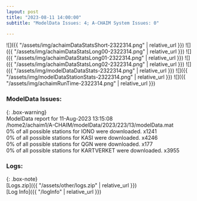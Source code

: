 ```yaml
---
layout: post
title: "2023-08-11 14:00:00"
subtitle: "ModelData Issues: 4; A-CHAIM System Issues: 0"

---
```


![]({{ "/assets/img/achaimDataStatsShort-2322314.png" | relative_url }})
![]({{ "/assets/img/achaimDataStatsLong00-2322314.png" | relative_url }})
![]({{ "/assets/img/achaimDataStatsLong01-2322314.png" | relative_url }})
![]({{ "/assets/img/achaimDataStatsLong02-2322314.png" | relative_url }})
![]({{ "/assets/img/modelDataDataStats-2322314.png" | relative_url }})
![]({{ "/assets/img/modelDataStationStats-2322314.png" | relative_url }})
![]({{ "/assets/img/achaimRunTime-2322314.png" | relative_url }})


### ModelData Issues:  
  
{: .box-warning}  
 ModelData report for 11-Aug-2023 13:15:08   
 /home2/achaim1/A-CHAIM/modelData/2023/223/13/modelData.mat   
 0% of all possible stations for IONO were downloaded. x1241   
 0% of all possible stations for KASI were downloaded. x4246   
 0% of all possible stations for QGN were downloaded. x177   
 0% of all possible stations for KARTVERKET were downloaded. x3955   
  


### Logs:  
  
{: .box-note}  
[Logs.zip]({{ "/assets/other/logs.zip" | relative_url }})  
[Log Info]({{ "/logInfo" | relative_url }})  
